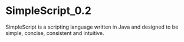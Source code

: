 # SimpleScript_0.2
SimpleScript is a scripting language written in Java and designed to be simple, concise, consistent and intuitive.
